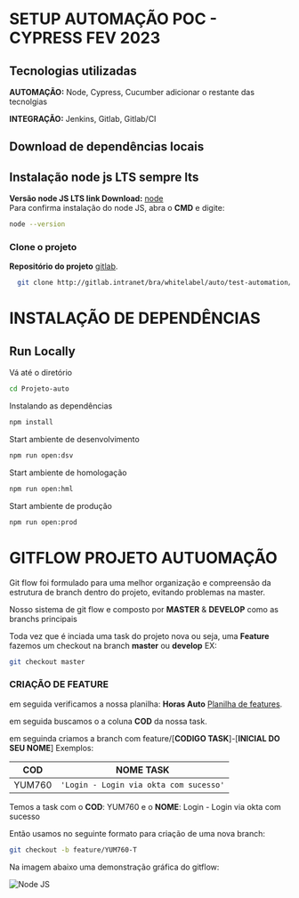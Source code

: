 # SETUP AUTOMAÇÃO POC - CYPRESS FEV 2023



## Tecnologias utilizadas  
**AUTOMAÇÃO:** Node, Cypress, Cucumber adicionar o restante das tecnolgias  


**INTEGRAÇÃO:** Jenkins, Gitlab, Gitlab/CI  





##  Download de dependências locais

## Instalação node js LTS sempre lts 
**Versão node JS LTS link Download:** [node](https://nodejs.org/dist/v18.12.0/node-v18.12.0-x64.msi)  
Para confirma instalação do node JS, abra o **CMD** e digite:
```sh
node --version 
```


### Clone o projeto
**Repositório do projeto** [gitlab](http://gitlab.intranet/bra/whitelabel/auto/test-automation/originacao-lojista/portal-lojista). 

~~~bash  
  git clone http://gitlab.intranet/bra/whitelabel/auto/test-automation/originacao-lojista/portal-lojista
~~~


# INSTALAÇÃO DE DEPENDÊNCIAS

## Run Locally  

Vá até o diretório 

~~~bash  
cd Projeto-auto
~~~

Instalando as dependências  

~~~bash  
npm install
~~~

Start ambiente de desenvolvimento  

~~~bash   ( usar no gitbash)
npm run open:dsv
~~~  
Start ambiente de homologação  

~~~bash  
npm run open:hml
~~~  
Start ambiente de produção  

~~~bash  
npm run open:prod
~~~  

# GITFLOW PROJETO AUTUOMAÇÃO


Git flow foi formulado para uma melhor organização e compreensão da estrutura de branch dentro do projeto, evitando problemas na master.

Nosso sistema de git flow e composto por **MASTER** & **DEVELOP** como as branchs principais

Toda vez que é inciada uma task do projeto nova ou seja, uma **Feature** fazemos um checkout na branch **master** ou **develop** 
EX:
~~~bash  
git checkout master
~~~  

### CRIAÇÃO DE FEATURE
em seguida verificamos a nossa planilha:  **Horas Auto** [Planilha de features](https://ts.accenture.com/:x:/r/sites/C6-AutomaoRegressivo/Shared%20Documents/Auto/HorasAuto.xlsx?d=we46fa5c976094c099dddef00ccbfb98e&csf=1&web=1&e=HzRulI). 

em seguida buscamos o a coluna **COD** da nossa task.


em seguinda criamos a branch com feature/[**CODIGO TASK**]-[**INICIAL DO SEU NOME**] 
Exemplos:

|     COD           |NOME TASK                          |
|----------------|--------------------------------------|
|YUM760          |`'Login - Login via okta com sucesso'`|       

Temos a task com o **COD**: YUM760 e o **NOME**: Login - Login via okta com sucesso

Então usamos no seguinte formato para criação de uma nova branch:

~~~bash  
git checkout -b feature/YUM760-T
~~~  




Na imagem abaixo uma demonstração gráfica do gitflow:

![Node JS](imgs\gitflow.png)  





